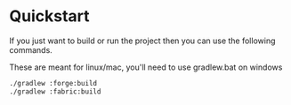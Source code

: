 # Quickstart

If you just want to build or run the project then you can use the following commands.

These are meant for linux/mac, you'll need to use gradlew.bat on windows
```bash
./gradlew :forge:build
./gradlew :fabric:build
```
